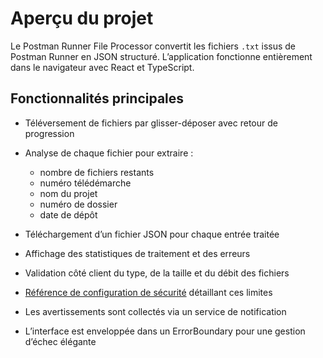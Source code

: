 # Aperçu du projet

Le Postman Runner File Processor convertit les fichiers `.txt` issus de Postman Runner en JSON structuré. L’application fonctionne entièrement dans le navigateur avec React et TypeScript.

## Fonctionnalités principales

* Téléversement de fichiers par glisser-déposer avec retour de progression
* Analyse de chaque fichier pour extraire :

  * nombre de fichiers restants
  * numéro télédémarche
  * nom du projet
  * numéro de dossier
  * date de dépôt
* Téléchargement d’un fichier JSON pour chaque entrée traitée
* Affichage des statistiques de traitement et des erreurs
* Validation côté client du type, de la taille et du débit des fichiers
* [Référence de configuration de sécurité](../reference/security-config.md) détaillant ces limites
* Les avertissements sont collectés via un service de notification
* L’interface est enveloppée dans un ErrorBoundary pour une gestion d’échec élégante
